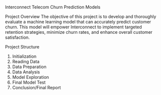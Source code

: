 Interconnect Telecom Churn Prediction Models

Project Overview
The objective of this project is to develop and thoroughly evaluate a machine learning model that can accurately predict customer churn. This model will empower Interconnect to implement targeted retention strategies, minimize churn rates, and enhance overall customer satisfaction.

Project Structure

1. Initialization
2. Reading Data
3. Data Preparation
4. Data Analysis
5. Model Exploration
6. Final Model Test
7. Conclusion/Final Report
